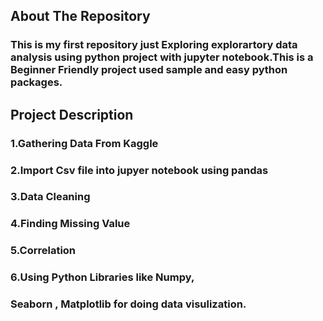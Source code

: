 ## **About The Repository**
### This is my first repository just Exploring explorartory data analysis using python project with jupyter notebook.This is a Beginner Friendly project used sample and easy python packages.

## **Project Description**
### 1.Gathering Data From Kaggle
### 2.Import Csv file into jupyer notebook using pandas
### 3.Data Cleaning
### 4.Finding Missing Value
### 5.Correlation
### 6.Using Python Libraries like Numpy,
 ### Seaborn , Matplotlib for doing data visulization.
